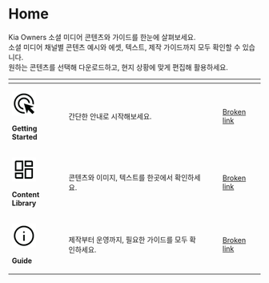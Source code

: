 # Home

Kia Owners 소셜 미디어 콘텐츠와 가이드를 한눈에 살펴보세요.\
소셜 미디어 채널별 콘텐츠 예시와 에셋, 텍스트, 제작 가이드까지 모두 확인할 수 있습니다.\
원하는 콘텐츠를 선택해 다운로드하고, 현지 상황에 맞게 편집해 활용하세요.





<table data-card-size="large" data-view="cards"><thead><tr><th></th><th></th><th data-hidden data-card-cover data-type="files"></th><th data-hidden></th><th data-hidden data-card-target data-type="content-ref"></th></tr></thead><tbody><tr><td><p><img src=".gitbook/assets/ads_click.png" alt="" data-size="line"></p><p><strong>Getting Started</strong></p></td><td>간단한 안내로 시작해보세요.</td><td></td><td></td><td><a href="broken-reference">Broken link</a></td></tr><tr><td><p><img src=".gitbook/assets/browse.png" alt="" data-size="line"></p><p><strong>Content Library</strong></p></td><td>콘텐츠와 이미지, 텍스트를 한곳에서 확인하세요. </td><td></td><td></td><td><a href="broken-reference">Broken link</a></td></tr><tr><td><p><img src=".gitbook/assets/info.png" alt="" data-size="line"></p><p><strong>Guide</strong></p></td><td>제작부터 운영까지, 필요한 가이드를 모두 확인하세요.</td><td></td><td></td><td><a href="broken-reference">Broken link</a></td></tr></tbody></table>







